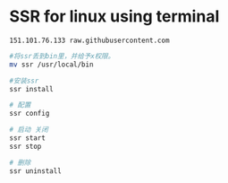 # SSR for linux using terminal

```
151.101.76.133 raw.githubusercontent.com
```

<!-- ### [source-link](https://www.xzymoe.com/linux-ssr/) -->

```bash
#将ssr丢到bin里，并给予x权限。
mv ssr /usr/local/bin

#安装ssr
ssr install
```

```bash
# 配置
ssr config
```

```bash
# 启动 关闭
ssr start
ssr stop
```

```bash
# 删除
ssr uninstall
```

